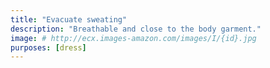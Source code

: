 ```yaml
---
title: "Evacuate sweating"
description: "Breathable and close to the body garment."
image: # http://ecx.images-amazon.com/images/I/{id}.jpg
purposes: [dress]
---
```

